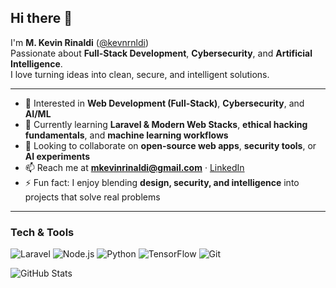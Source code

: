 ## Hi there 👋

I'm **M. Kevin Rinaldi** ([@kevnrnldi](https://github.com/kevnrnldi))  
Passionate about **Full-Stack Development**, **Cybersecurity**, and **Artificial Intelligence**.  
I love turning ideas into clean, secure, and intelligent solutions.

---

- 👀 Interested in **Web Development (Full-Stack)**, **Cybersecurity**, and **AI/ML**  
- 🌱 Currently learning **Laravel & Modern Web Stacks**, **ethical hacking fundamentals**, and **machine learning workflows**  
- 💞️ Looking to collaborate on **open-source web apps**, **security tools**, or **AI experiments**  
- 📫 Reach me at **mkevinrinaldi@gmail.com** · [LinkedIn](https://www.linkedin.com/in/mkevinrinaldi)  
- ⚡ Fun fact: I enjoy blending **design, security, and intelligence** into projects that solve real problems

---

### Tech & Tools
![Laravel](https://img.shields.io/badge/Laravel-%23FF2D20.svg?logo=laravel&logoColor=white)
![Node.js](https://img.shields.io/badge/Node.js-339933?logo=node.js&logoColor=white)
![Python](https://img.shields.io/badge/Python-3776AB?logo=python&logoColor=white)
![TensorFlow](https://img.shields.io/badge/TensorFlow-FF6F00?logo=tensorflow&logoColor=white)
![Git](https://img.shields.io/badge/Git-F05032?logo=git&logoColor=white)

![GitHub Stats](https://github-readme-stats.vercel.app/api?username=kevnrnldi&show_icons=true&theme=transparent)

